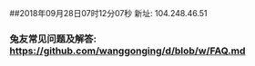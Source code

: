 ##2018年09月28日07时12分07秒 新址: 104.248.46.51
### 兔友常见问题及解答: https://github.com/wanggonging/d/blob/w/FAQ.md

